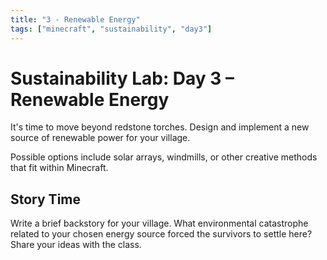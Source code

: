 ```yaml
---
title: "3 - Renewable Energy"
tags: ["minecraft", "sustainability", "day3"]
---
```

# Sustainability Lab: Day 3 – Renewable Energy

It's time to move beyond redstone torches. Design and implement a new source of renewable power for your village.

Possible options include solar arrays, windmills, or other creative methods that fit within Minecraft.

## Story Time

Write a brief backstory for your village. What environmental catastrophe related to your chosen energy source forced the survivors to settle here? Share your ideas with the class.
